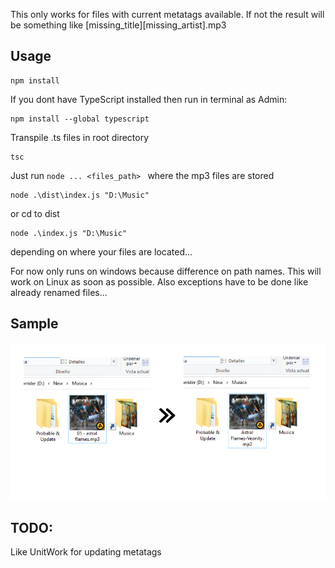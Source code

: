 This only works for files with current metatags available. If not the result will be something like \[missing_title]\[missing_artist].mp3

## Usage

```
npm install
```

If you dont have TypeScript installed then run in terminal as Admin:
```
npm install --global typescript
```

Transpile .ts files in root directory
```
tsc
```

Just run ``node ... <files_path> `` where the mp3 files are stored

```
node .\dist\index.js "D:\Music"
```
or cd to dist
```
node .\index.js "D:\Music"
```
depending on where your files are located...

For now only runs on windows because difference on path names. This will work on Linux as soon as possible. Also exceptions have to be done like already renamed files...


## Sample



![Sample image](/test.png)

## TODO:

Like UnitWork for updating metatags